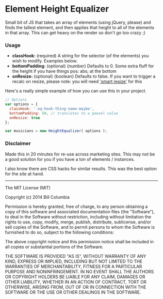 # Element Height Equalizer

Small bit of JS that takes an array of elements (using jQuery, please) and finds the tallest element, and then applies that height to all of the elements in that array. This can get heavy on the render so don't go too crazy ;)

### Usage

- **classHook:** (required) A string for the selector (of the elements) you wish to modify. Examples below.
- **bottomPadding:** (optional) {number} Defaults to 0. Some extra fluff for the height if you have things pos: abs; at the bottom
- **onResize:** (optional) {boolean} Defaults to false. If you want to trigger a recalc on resize, please note: you will need ['smart resize'](http://www.paulirish.com/2009/throttled-smartresize-jquery-event-handler/) for this

Here's a really simple example of how you can use this in your project.
```js
// Options
var options = {
  classHook: '.eq-hook-thing-name-maybe',
  bottomPadding: 50, // translates to a peexel value
  onResize: true
};

var musicians = new HeightEqualizer( options );
```


### Disclaimer

Made this in 20 minutes for re-use across marketing sites. This may not be a good solution for you if you have a ton of elements / instances.

I also know there are CSS hacks for similar results. This was the best option for the site at hand.

---

The MIT License (MIT)

Copyright (c) 2014 Bill Columbia

Permission is hereby granted, free of charge, to any person obtaining a copy
of this software and associated documentation files (the "Software"), to deal
in the Software without restriction, including without limitation the rights
to use, copy, modify, merge, publish, distribute, sublicense, and/or sell
copies of the Software, and to permit persons to whom the Software is
furnished to do so, subject to the following conditions:

The above copyright notice and this permission notice shall be included in
all copies or substantial portions of the Software.

THE SOFTWARE IS PROVIDED "AS IS", WITHOUT WARRANTY OF ANY KIND, EXPRESS OR
IMPLIED, INCLUDING BUT NOT LIMITED TO THE WARRANTIES OF MERCHANTABILITY,
FITNESS FOR A PARTICULAR PURPOSE AND NONINFRINGEMENT. IN NO EVENT SHALL THE
AUTHORS OR COPYRIGHT HOLDERS BE LIABLE FOR ANY CLAIM, DAMAGES OR OTHER
LIABILITY, WHETHER IN AN ACTION OF CONTRACT, TORT OR OTHERWISE, ARISING FROM,
OUT OF OR IN CONNECTION WITH THE SOFTWARE OR THE USE OR OTHER DEALINGS IN
THE SOFTWARE.
